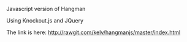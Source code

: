 Javascript version of Hangman

Using Knockout.js and JQuery


The link is here: http://rawgit.com/kelv/hangmanjs/master/index.html

